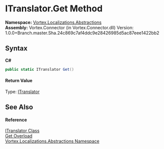 # ITranslator.Get Method 
 

**Namespace:**&nbsp;<a href="N_Vortex_Localizations_Abstractions.md">Vortex.Localizations.Abstractions</a><br />**Assembly:**&nbsp;Vortex.Connector (in Vortex.Connector.dll) Version: 1.0.0+Branch.master.Sha.24c869c7af4ddc9e28426985d5ac87eee1422bb2

## Syntax

**C#**<br />
``` C#
public static ITranslator Get()
```


#### Return Value
Type: <a href="T_Vortex_Localizations_Abstractions_ITranslator.md">ITranslator</a>

## See Also


#### Reference
<a href="T_Vortex_Localizations_Abstractions_ITranslator.md">ITranslator Class</a><br /><a href="Overload_Vortex_Localizations_Abstractions_ITranslator_Get.md">Get Overload</a><br /><a href="N_Vortex_Localizations_Abstractions.md">Vortex.Localizations.Abstractions Namespace</a><br />